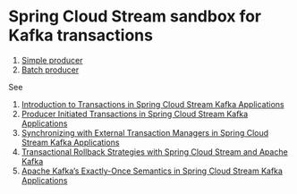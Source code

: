 # Spring Cloud Stream sandbox for Kafka transactions

1. [Simple producer](simple-producer/README.md)
2. [Batch producer](batch-producer/README.md)

See
1) [Introduction to Transactions in Spring Cloud Stream Kafka Applications](https://spring.io/blog/2023/09/27/introduction-to-transactions-in-spring-cloud-stream-kafka-applications)
2) [Producer Initiated Transactions in Spring Cloud Stream Kafka Applications](https://spring.io/blog/2023/09/28/producer-initiated-transactions-in-spring-cloud-stream-kafka-applications)
3) [Synchronizing with External Transaction Managers in Spring Cloud Stream Kafka Applications](https://spring.io/blog/2023/10/04/synchronizing-with-external-transaction-managers-in-spring-cloud-stream)
4) [Transactional Rollback Strategies with Spring Cloud Stream and Apache Kafka](https://spring.io/blog/2023/10/11/transactional-rollback-strategies-with-spring-cloud-stream-and-apache-kafka)
5) [Apache Kafka’s Exactly-Once Semantics in Spring Cloud Stream Kafka Applications](https://spring.io/blog/2023/10/16/apache-kafkas-exactly-once-semantics-in-spring-cloud-stream-kafka)
